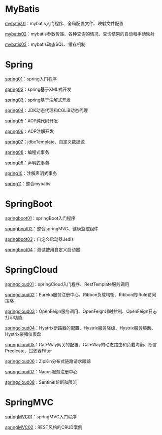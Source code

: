 # MyBatis

[mybatis01](./mybatis01/src/main/java)：mybatis入门程序、全局配置文件、映射文件配置

[mybatis02](./mybatis02/src/main/java)：mybatis参数传递、各种查询的情况、查询结果的自动和手动映射

[mybatis03](./mybatis03/src/main/java)：mybatis动态SQL、缓存机制

# Spring

[spring01](./spring01/src/main/java)：spring入门程序

[spring02](./spring02/src/main/java)：spring基于XML式开发

[spring03](./spring03/src/main/java)：spring基于注解式开发

[spring04](./spring04/src/main/java)：JDK动态代理和CGLiB动态代理

[spring05](./spring05/src/main/java)：AOP纯代码开发

[spring06](./spring06/src/main/java)：AOP注解开发

[spring07](./spring07/src/main/java)：jdbcTemplate、自定义数据源

[spring08](./spring08/src/main/java)：编程式事务

[spring09](./spring09/src/main/java)：声明式事务

[spring10](./spring10/src/main/java)：注解声明式事务

[spring11](./spring11/src/main/java)：整合mybatis

# SpringBoot

[springboot01](./springboot01/src/main/java)：springBoot入门程序

[springboot02](./springboot02/src/main/java)：整合springMVC、健康监控组件

[springboot03](./springboot03/src/main/java)：自定义启动器Jedis

[springboot04](./springboot04/src/main/java)：测试使用自定义启动器

# SpringCloud

[springcloud01](./springcloud01)：springCloud入门程序、RestTemplate服务调用

[springcloud02](./springcloud02)：Eureka服务注册中心、Ribbon负载均衡、Ribbon的IRule访问策略

[springcloud03](./springcloud03)：OpenFeign服务调用、OpenFeign超时控制、OpenFeign日志打印功能

[springcloud04](./springcloud04)：Hystrix断路器的配置、Hystrix服务降级、Hystrix服务熔断、Hystrix豪猪仪表盘

[springcloud05](./springcloud05)：GateWay网关的配置、GateWay的动态路由和负载均衡、断言Predicate、过滤器Filter

[springcloud06](./springcloud06)：ZipKin分布式链路请求跟踪

[springcloud07](./springcloud07)：Nacos服务注册中心

[springcloud08](./springcloud08)：Sentinel熔断和限流

# SpringMVC

[springMVC01](./springMVC01/src/main/java)：springMVC入门程序

[springMVC02](./springMVC02/src/main/java)：REST风格的CRUD案例



